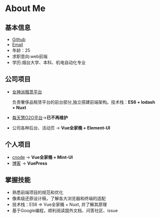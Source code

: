 # About Me

## 基本信息
* [Github](https://github.com/webkws)
* [Email]()
* 年龄：25
* 求职意向:web前端
* 学历:烟台大学、本科、机电自动化专业

## 公司项目
* [女神派租赁平台](http://m.msparis.com/)
  
  负责奢侈品租赁平台的前台部分,独立搭建前端架构。技术栈：**ES6 + lodash + Nuxt**

* [每天慧O2O平台](http://h.meitianhui.com/wap/)->**已不再维护**
* 公司各种后台、活动页 -> **Vue全家桶 + Element-UI**  

## 个人项目
* [cnode](http://webkws.coding.me) -> **Vue全家桶 + Mint-UI**
* [博客](https://webkws.github.io/nicolas_blog/) -> **VuePress**

## 掌握技能
* 熟悉前端项目的规范和优化
* 像素级还原设计稿，了解各大浏览器和终端的适配
* 技术栈：ES6 => Vue全家桶 + Nuxt, 并了解其原理
* 基于Google编程，顺利阅读国外文档、问答社区、issue